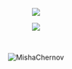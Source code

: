 <p align="center" href="https://github.com/anuraghazra/github-readme-stats">
  <img align="center" src="https://github-readme-streak-stats.herokuapp.com/?user=dmytrostychuk&hide_rank=false&border_radius=10&line_height=28&hide_border=true&text_color=a3a3a3"/>
</p>
<p align="center">
  <!--   <a href="https://github.com/anuraghazra/github-readme-stats">
    <img src="https://github-readme-stats.vercel.app/api?username=dmytrostychuk&count_private=true&show_icons=true&include_all_commits=true&hide_border=true&hide_title=true&hide=stars,commits,prs,issues,contribs" />
  </a> -->
  <a href="https://github.com/anuraghazra/github-readme-stats">
    <img src="https://github-readme-stats.vercel.app/api/top-langs/?username=dmytrostychuk&langs_count=5&hide_title=true&hide_border=true" />
  </a>
</p>
</br>

<p align="center"><img src="https://komarev.com/ghpvc/?username=dmytrostychuk&style=flat-square" alt="MishaChernov" /><br></p>
